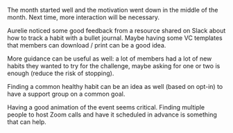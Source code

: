 The month started well and the motivation went down in the middle of the month.
Next time, more interaction will be necessary.

Aurelie noticed some good feedback from a resource shared on Slack about how to track a habit with a bullet journal.
Maybe having some VC templates that members can download / print can be a good idea.

More guidance can be useful as well: a lot of members had a lot of new habits they wanted to try for the challenge, maybe asking for one or two is enough (reduce the risk of stopping).

Finding a common healthy habit can be an idea as well (based on opt-in) to have a support group on a common goal.


Having a good animation of the event seems critical. Finding multiple people to host Zoom calls and have it scheduled in advance is something that can help.
